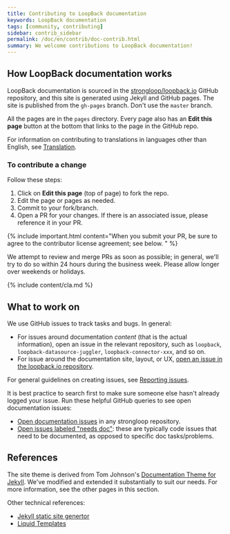 ```yaml
---
title: Contributing to LoopBack documentation
keywords: LoopBack documentation
tags: [community, contributing]
sidebar: contrib_sidebar
permalink: /doc/en/contrib/doc-contrib.html
summary: We welcome contributions to LoopBack documentation!
---
```


## How LoopBack documentation works

LoopBack documentation is sourced in the [strongloop/loopback.io](https://github.com/strongloop/loopback.io/)
GitHub repository, and this site is generated using Jekyll and GitHub pages.  The site is published from the `gh-pages` branch.  Don't use the `master` branch.

All the pages are in the `pages` directory.  Every page also has an **Edit this page** button at the bottom
that links to the page in the GitHub repo.  

For information on contributing to translations in languages other than English, see [Translation](translation.html).

### To contribute a change

Follow these steps:

1. Click on **Edit this page** (top of page) to fork the repo.
1. Edit the page or pages as needed.
1. Commit to your fork/branch.
1. Open a PR for your changes.  If there is an associated issue, please reference it in your PR.

{% include important.html content="When you submit your PR, be sure to agree to the contributor license agreement; see below.
" %}

We attempt to review and merge PRs as soon as possible; in general, we'll try to do so within 24 hours during the business week.  Please allow longer over weekends or holidays.

{% include content/cla.md %}

## What to work on

We use GitHub issues to track tasks and bugs.  In general:

- For issues around documentation _content_ (that is the actual information), open an issue in the relevant repository, such as `loopback`, `loopback-datasource-juggler`, `loopback-connector-xxx`, and so on.
- For issue around the documentation site, layout, or UX, [open an issue in the loopback.io repository](https://github.com/strongloop/loopback.io/issues/new).

For general guidelines on creating issues, see [Reporting issues](Reporting-issues.html).

It is best practice to search first to make sure someone else hasn't already logged your issue.
Run these helpful GitHub queries to see open documentation issues:

- [Open documentation issues](https://github.com/issues?utf8=%E2%9C%93&q=is%3Aopen+is%3Aissue+label%3Adoc+org%3Astrongloop+) in any strongloop repository.
- [Open issues labeled "needs doc"](https://github.com/issues?utf8=%E2%9C%93&q=is%3Aopen+is%3Aissue+label%3Aneeds-doc+org%3Astrongloop+):  these are typically code issues that need to be documented, as opposed to specific doc tasks/problems.

## References

The site theme is derived from
Tom Johnson's [Documentation Theme for Jekyll](http://idratherbewriting.com/documentation-theme-jekyll/).
We've modified and extended it substantially to suit our needs.  For more information, see the
other pages in this section.

Other technical references:

- [Jekyll static site genertor](https://jekyllrb.com/)
- [Liquid Templates](https://shopify.github.io/liquid/)
